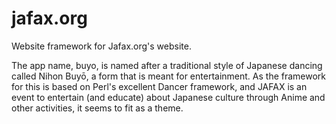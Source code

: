 # jafax.org

Website framework for Jafax.org's website.

The app name, buyo, is named after a traditional style of Japanese dancing
called Nihon Buyō, a form that is meant for entertainment. As the framework
for this is based on Perl's excellent Dancer framework, and JAFAX is an
event to entertain (and educate) about Japanese culture through Anime and
other activities, it seems to fit as a theme.

